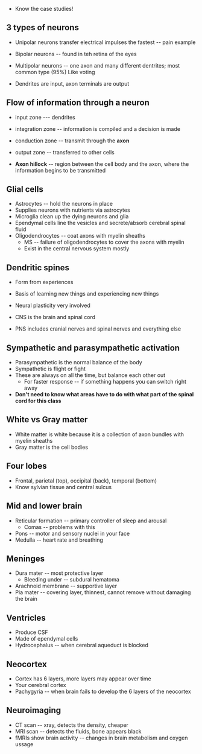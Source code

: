 * Know the case studies!

## 3 types of neurons
* Unipolar neurons transfer electrical impulses the fastest -- pain example
* Bipolar neurons -- found in teh retina of the eyes
* Multipolar neurons -- one axon and many different dentrites; most common type (95%) Like voting

* Dendrites are input, axon terminals are output

## Flow of information through a neuron
* input zone --- dendrites
* integration zone -- information is compiled and a decision is made
* conduction zone -- transmit through the **axon**
* output zone -- transferred to other cells

* **Axon hillock** -- region between the cell body and the axon, where the information begins to be transmitted

## Glial cells
* Astrocytes -- hold the neurons in place
* Supplies neurons with nutrients via astrocytes
* Microglia clean up the dying neurons and glia
* Ependymal cells line the vesicles and secrete/absorb cerebral spinal fluid
* Oligodendrocytes -- coat axons with myelin sheaths
  * MS -- failure of oligodendrocytes to cover the axons with myelin
  * Exist in the central nervous system mostly

## Dendritic spines
* Form from experiences
* Basis of learning new things and experiencing new things
* Neural plasticity very involved

* CNS is the brain and spinal cord
* PNS includes cranial nerves and spinal nerves and everything else

## Sympathetic and parasympathetic activation
* Parasympathetic is the normal balance of the body
* Sympathetic is flight or fight
* These are always on all the time, but balance each other out
  * For faster response -- if something happens you can switch right away
* **Don't need to know what areas have to do with what part of the spinal cord for this class**

## White vs Gray matter
* White matter is white because it is a collection of axon bundles with myelin sheaths
* Gray matter is the cell bodies

## Four lobes
* Frontal, parietal (top), occipital (back), temporal (bottom)
* Know sylvian tissue and central sulcus

## Mid and lower brain
* Reticular formation -- primary controller of sleep and arousal
  * Comas -- problems with this
* Pons -- motor and sensory nuclei in your face
* Medulla -- heart rate and breathing

## Meninges
* Dura mater -- most protective layer
  * Bleeding under -- subdural hematoma
* Arachnoid membrane -- supportive layer
* Pia mater -- covering layer, thinnest, cannot remove without damaging the brain

## Ventricles
* Produce CSF
* Made of ependymal cells
* Hydrocephalus -- when cerebral aqueduct is blocked

## Neocortex
* Cortex has 6 layers, more layers may appear over time
* Your cerebral cortex
* Pachygyria -- when brain fails to develop the 6 layers of the neocortex

## Neuroimaging
* CT scan -- xray, detects the density, cheaper
* MRI scan -- detects the fluids, bone appears black
* fMRIs show brain activity -- changes in brain metabolism and oxygen ussage
